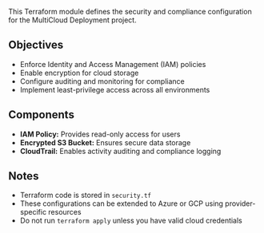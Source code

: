 This Terraform module defines the security and compliance configuration for the MultiCloud Deployment project.

## Objectives
- Enforce Identity and Access Management (IAM) policies
- Enable encryption for cloud storage
- Configure auditing and monitoring for compliance
- Implement least-privilege access across all environments

## Components
- **IAM Policy:** Provides read-only access for users
- **Encrypted S3 Bucket:** Ensures secure data storage
- **CloudTrail:** Enables activity auditing and compliance logging

## Notes
- Terraform code is stored in `security.tf`
- These configurations can be extended to Azure or GCP using provider-specific resources
- Do not run `terraform apply` unless you have valid cloud credentials
